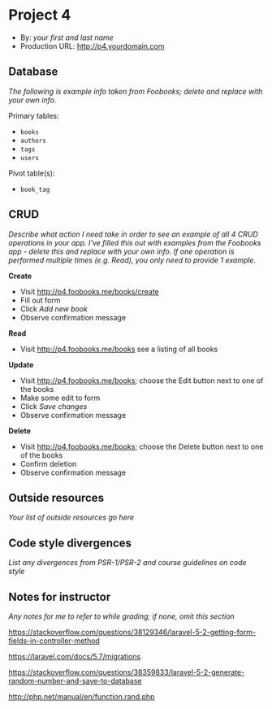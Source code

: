 # Project 4
+ By: *your first and last name*
+ Production URL: <http://p4.yourdomain.com>

## Database
*The following is example info taken from Foobooks; delete and replace with your own info.*

Primary tables:
  + `books`
  + `authors`
  + `tags`
  + `users`

Pivot table(s):
  + `book_tag`


## CRUD
*Describe what action I need take in order to see an example of all 4 CRUD operations in your app. I've filled this out with examples from the Foobooks app - delete this and replace with your own info. If one operation is performed multiple times (e.g. Read), you only need to provide 1 example.*

__Create__
  + Visit <http://p4.foobooks.me/books/create>
  + Fill out form
  + Click *Add new book*
  + Observe confirmation message

__Read__
  + Visit <http://p4.foobooks.me/books> see a listing of all books

__Update__
  + Visit <http://p4.foobooks.me/books>; choose the Edit button next to one of the books
  + Make some edit to form
  + Click *Save changes*
  + Observe confirmation message

__Delete__
  + Visit <http://p4.foobooks.me/books>; choose the Delete button next to one of the books
  + Confirm deletion
  + Observe confirmation message

## Outside resources
*Your list of outside resources go here*

## Code style divergences
*List any divergences from PSR-1/PSR-2 and course guidelines on code style*

## Notes for instructor
*Any notes for me to refer to while grading; if none, omit this section*


https://stackoverflow.com/questions/38129346/laravel-5-2-getting-form-fields-in-controller-method

https://laravel.com/docs/5.7/migrations

https://stackoverflow.com/questions/38359833/laravel-5-2-generate-random-number-and-save-to-database

http://php.net/manual/en/function.rand.php
